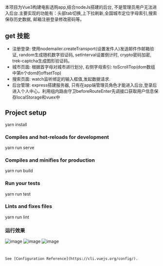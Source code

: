 本项目为Vue3构建电影选购app,结合nodeJs搭建的后台, 不是管理员用户无法进入后台.主要实现的功能有：头部tab切换,上下拉刷新,全国城市定位字母索引,搜索保存历史数据, 邮箱注册登录修改密码等。
## get 技能
- 注册登录: 使用nodemailer.createTransport(设置发件人)发送邮件作邮箱验证, random生成随机数字验证码, setInterval设置倒计时, crypto密码加密, trek-captcha生成图形验证码。
- 城市页面: 根据首字母对城市进行划分, 右侧字母索引: toScrollTop(dom数组中第n个dom的offsetTop)
- 搜索页面: watch监听绑定的输入框值,发起数据请求.
- 后台管理: express搭建服务器, 只有在app端管理员角色才能进入后台,登录后进入个人中心，利用组内路由守卫beforeRouteEnter先调接口获取用户信息保存localStorage和vuex中

## Project setup
yarn install
### Compiles and hot-reloads for development
yarn run serve
### Compiles and minifies for production
yarn run build
### Run your tests
yarn run test
### Lints and fixes files
yarn run lint
### 运行效果
![image](https://github.com/xingzhegudu123/fly-vue3-demo/blob/feature-dev-1.0/public/imgReadme/accunt.png)
![image](https://github.com/xingzhegudu123/vue-cli3-Ts/blob/feature-dev-1.0/public/imgReadme/table.png)
![image](https://github.com/xingzhegudu123/vue-cli3-Ts/blob/feature-dev-1.0/public/imgReadme/vue3+ts.png)

```


See [Configuration Reference](https://cli.vuejs.org/config/).
